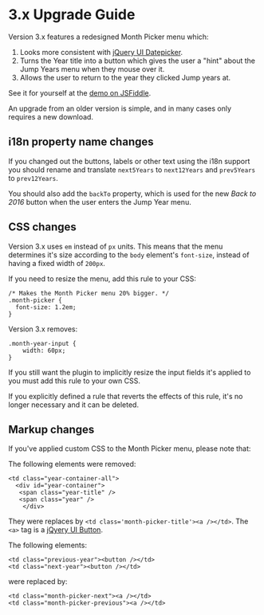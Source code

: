 # 3.x Upgrade Guide

Version 3.x features a redesigned Month Picker menu which:

1. Looks more consistent with [jQuery UI Datepicker](https://jqueryui.com/datepicker/).
2. Turns the Year title into a button which gives the user a "hint" about
the Jump Years menu when they mouse over it.
3. Allows the user to return to the year they clicked Jump years at.

See it for yourself at the [demo on JSFiddle](http://jsfiddle.net/kidsysco/JeZap/).

An upgrade from an older version is simple, and in many cases only requires a new download.

##  i18n property name changes
If you changed out the buttons, labels or other text using the
i18n support you should rename and translate `next5Years` to `next12Years`
and `prev5Years` to `prev12Years`.

You should also add the `backTo` property, which is used for the
new *Back to 2016* button when the user enters the Jump Year menu.

##  CSS changes
Version 3.x uses `em` instead of `px` units.
This means that the menu determines it's size according to the
`body` element's `font-size`, instead of having a fixed width of `200px`.

If you need to resize the menu, add this rule to your CSS:
```
/* Makes the Month Picker menu 20% bigger. */
.month-picker {
  font-size: 1.2em;
}
```

Version 3.x removes:
```
.month-year-input {
    width: 60px;
}
```

If you still want the plugin to implicitly resize the input fields it's applied to you must add this rule to your own CSS.

If you explicitly defined a rule that reverts the effects of this rule, it's no longer necessary and it can be deleted.

##  Markup changes
If you've applied custom CSS to the Month Picker menu, please note that:

The following elements were removed:
```
<td class="year-container-all">
  <div id="year-container">
   <span class="year-title" />
   <span class="year" />
    </div>
```
They were replaces by `<td class='month-picker-title'><a /></td>`.
The `<a>` tag is a [jQyery UI Button](https://jqueryui.com/button/).

The following elements:
```
<td class="previous-year"><button /></td>
<td class="next-year"><button /></td>
```
were replaced by:
```
<td class="month-picker-next"><a /></td>
<td class="month-picker-previous"><a /></td>
```
